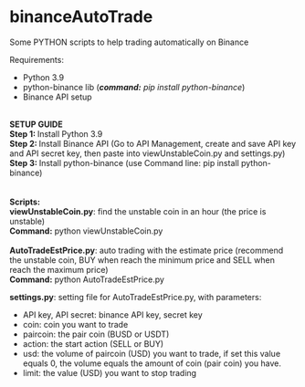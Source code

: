 # binanceAutoTrade
Some PYTHON scripts to help trading automatically on Binance<br>

Requirements:<br>
- Python 3.9<br>
- python-binance lib (<i><b>command:</b> pip install python-binance</i>)
- Binance API setup<br>

<br>
<b>SETUP GUIDE</b><br>
<b>Step 1: </b> Install Python 3.9<br>
<b>Step 2: </b> Install Binance API (Go to API Management, create and save API key and API secret key, then paste into viewUnstableCoin.py and settings.py)<br>
<b>Step 3: </b> Install python-binance (use Command line: pip install python-binance)<br>
<br><br>
<b>Scripts:<br>
 viewUnstableCoin.py</b>: find the unstable coin in an hour (the price is unstable)<br>
 <b>Command:</b> python viewUnstableCoin.py<br>
 <br>
 <b>AutoTradeEstPrice.py</b>: auto trading with the estimate price (recommend the unstable coin, BUY when reach the minimum price and SELL when reach the maximum price)<br>
 <b>Command:</b> python AutoTradeEstPrice.py<br>
 
 <b>settings.py</b>: setting file for AutoTradeEstPrice.py, with parameters:<br>
 - API key, API secret: binance API key, secret key
 - coin: coin you want to trade
 - paircoin: the pair coin (BUSD or USDT)
 - action: the start action (SELL or BUY)
 - usd: the volume of paircoin (USD) you want to trade, if set this value equals 0, the volume equals the amount of coin (pair coin) you have.
 - limit: the value (USD) you want to stop trading 

